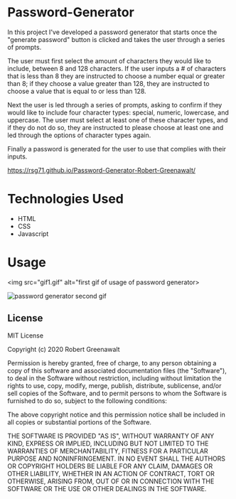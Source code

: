 # Password-Generator

In this project I've developed a password generator that starts once the "generate password" button is clicked and takes the user through a series of prompts. 

The user must first select the amount of characters they would like to include, between 8 and 128 characters. If the user inputs a # of characters that is less than 8 they are instructed to choose a number equal or greater than 8; if they choose a value greater than 128, they are instructed to choose a value that is equal to or less than 128.

Next the user is led through a series of prompts, asking to confirm if they would like to include four character types: special, numeric, lowercase, and uppercase. The user must select at least one of these character types, and if they do not do so, they are instructed to please choose at least one and led through the options of character types again.

Finally a password is generated for the user to use that complies with their inputs.

 https://rsg71.github.io/Password-Generator-Robert-Greenawalt/

# Technologies Used 

* HTML
* CSS 
* Javascript


# Usage

<img src="gif1.gif" alt="first gif of usage of password generator>

<img src="gif2.gif" alt="password generator second gif">


 ## License

MIT License

Copyright (c) 2020 Robert Greenawalt

Permission is hereby granted, free of charge, to any person obtaining a copy of this software and associated documentation files (the "Software"), to deal in the Software without restriction, including without limitation the rights to use, copy, modify, merge, publish, distribute, sublicense, and/or sell copies of the Software, and to permit persons to whom the Software is furnished to do so, subject to the following conditions:

The above copyright notice and this permission notice shall be included in all copies or substantial portions of the Software.

THE SOFTWARE IS PROVIDED "AS IS", WITHOUT WARRANTY OF ANY KIND, EXPRESS OR IMPLIED, INCLUDING BUT NOT LIMITED TO THE WARRANTIES OF MERCHANTABILITY, FITNESS FOR A PARTICULAR PURPOSE AND NONINFRINGEMENT. IN NO EVENT SHALL THE AUTHORS OR COPYRIGHT HOLDERS BE LIABLE FOR ANY CLAIM, DAMAGES OR OTHER LIABILITY, WHETHER IN AN ACTION OF CONTRACT, TORT OR OTHERWISE, ARISING FROM, OUT OF OR IN CONNECTION WITH THE SOFTWARE OR THE USE OR OTHER DEALINGS IN THE SOFTWARE.
